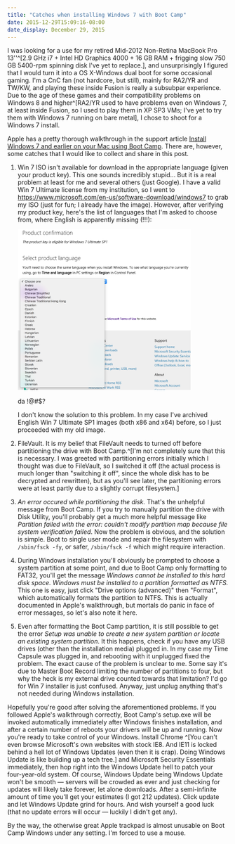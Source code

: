 ```yaml
---
title: "Catches when installing Windows 7 with Boot Camp"
date: 2015-12-29T15:09:16-08:00
date_display: December 29, 2015
---
```

I was looking for a use for my retired Mid-2012 Non-Retina MacBook Pro 13''^[2.9 GHz i7 + Intel HD Graphics 4000 + 16 GB RAM + frigging slow 750 GB 5400-rpm spinning disk I've yet to replace.], and unsurprisingly I figured that I would turn it into a OS X-Windows dual boot for some occasional gaming. I'm a CnC fan (not hardcore, but still), mainly for RA2/YR and TW/KW, and playing these inside Fusion is really a subsubpar experience. Due to the age of these games and their compatibility problems on Windows 8 and higher^[RA2/YR used to have problems even on Windows 7, at least inside Fusion, so I used to play them in XP SP3 VMs; I've yet to try them with Windows 7 running on bare metal], I chose to shoot for a Windows 7 install.

Apple has a pretty thorough walkthrough in the support article [Install Windows 7 and earlier on your Mac using Boot Camp](https://support.apple.com/en-us/HT205016). There are, however, some catches that I would like to collect and share in this post.

1. Win 7 ISO isn't available for download in the appropriate language (given your product key). This one sounds incredibly stupid... But it is a real problem at least for me and several others (just Google). I have a valid Win 7 Ultimate license from my institution, so I went to <https://www.microsoft.com/en-us/software-download/windows7> to grab my ISO (just for fun; I already have the image). However, after verifying my product key, here's the list of languages that I'm asked to choose from, where English is apparently missing (!!!):

    <div class="figure">
    <img height="365px" src="/img/20151229-win7-iso-language-choice.png" alt="da !@#$?"/>
    <p class="caption">da !@#$?</p>
    </div>

    I don't know the solution to this problem. In my case I've archived English Win 7 Ultimate SP1 images (both x86 and x64) before, so I just proceeded with my old image.

2. FileVault. It is my belief that FileVault needs to turned off before partitioning the drive with Boot Camp.^[I'm not completely sure that this is necessary. I was greeted with partitioning errors initially which I thought was due to FileVault, so I switched it off (the actual process is much longer than "switching it off", since the whole disk has to be decrypted and rewritten), but as you'll see later, the partitioning errors were at least partly due to a slightly corrupt filesystem.]

3. *An error occured while partitioning the disk.* That's the unhelpful message from Boot Camp. If you try to manually partition the drive with Disk Utility, you'll probably get a much more helpful message like *Partition failed with the error: couldn't modify partition map because file system verification failed*. Now the problem is obvious, and the solution is simple. Boot to single user mode and repair the filesystem with `/sbin/fsck -fy`, or safer, `/sbin/fsck -f` which might require interaction.

4. During Windows installation you'll obviously be prompted to choose a system partition at some point, and due to Boot Camp only formatting to FAT32, you'll get the message *Windows cannot be installed to this hard disk space. Windows must be installed to a partition formatted as NTFS.* This one is easy, just click "Drive options (advanced)" then "Format", which automatically formats the partition to NTFS. This is actually documented in Apple's walkthrough, but mortals do panic in face of error messages, so let's also note it here.

5. Even after formatting the Boot Camp partition, it is still possible to get the error *Setup was unable to create a new system partition or locate an existing system partition*. It this happens, check if you have any USB drives (other than the installation media) plugged in. In my case my Time Capsule was plugged in, and rebooting with it unplugged fixed the problem. The exact cause of the problem is unclear to me. Some say it's due to Master Boot Record limiting the number of partitions to four, but why the heck is my external drive counted towards that limitation? I'd go for Win 7 installer is just confused. Anyway, just unplug anything that's not needed during Windows installation.

Hopefully you're good after solving the aforementioned problems. If you followed Apple's walkthrough correctly, Boot Camp's setup.exe will be invoked automatically immediately after Windows finishes installation, and after a certain number of reboots your drivers will be up and running. Now you're ready to take control of your Windows. Install Chrome ^[You can't even browse Microsoft's own websites with stock IE8. And IE11 is locked behind a hell lot of Windows Updates (even then it is crap). Doing Windows Update is like building up a tech tree.] and Microsoft Security Essentials immediately, then hop right into the Windows Update hell to patch your four-year-old system. Of course, Windows Update being Windows Update won't be smooth — servers will be crowded as ever and just checking for updates will likely take forever, let alone downloads. After a semi-infinite amount of time you'll get your estimates (I got 212 updates). Click update and let Windows Update grind for hours. And wish yourself a good luck (that no update errors will occur — luckily I didn't get any).

By the way, the otherwise great Apple trackpad is almost unusable on Boot Camp Windows under any setting. I'm forced to use a mouse.
